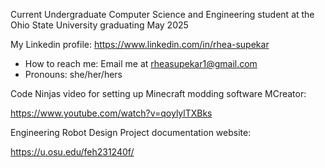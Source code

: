 Current Undergraduate Computer Science and Engineering student at the Ohio State University graduating May 2025

My Linkedin profile: https://www.linkedin.com/in/rhea-supekar

- How to reach me: Email me at rheasupekar1@gmail.com
- Pronouns: she/her/hers

Code Ninjas video for setting up Minecraft modding software MCreator:

https://www.youtube.com/watch?v=qoylylTXBks

Engineering Robot Design Project documentation website:

https://u.osu.edu/feh231240f/
